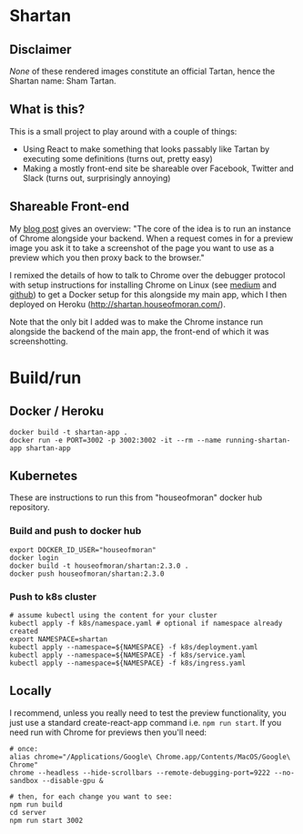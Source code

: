 # Shartan

## Disclaimer

_None_ of these rendered images constitute an official
Tartan, hence the Shartan name: Sham Tartan.

## What is this?

This is a small project to play around
with a couple of things:

- Using React to make something that looks passably like Tartan
  by executing some definitions (turns out, pretty easy)
- Making a mostly front-end site be shareable
  over Facebook, Twitter and Slack (turns out, surprisingly
  annoying)

## Shareable Front-end

My [blog post](http://blog.houseofmoran.com/post/163952918683/when-backend-is-frontend-and-back-again)
gives an overview: "The core of the idea is to run an instance of Chrome alongside your backend. When a request comes in
for a preview image you ask it to take a screenshot of the page you want to use as a preview which you then proxy back
to the browser."

I remixed the details of how to talk to Chrome over the
debugger protocol with setup instructions for installing Chrome on Linux (see
[medium](https://medium.com/@dschnr/using-headless-chrome-as-an-automated-screenshot-tool-4b07dffba79a) and [github](https://github.com/schnerd/chrome-headless-screenshots))
to get a Docker setup for this alongside my main app, which I then deployed on Heroku (http://shartan.houseofmoran.com/).

Note that the only bit I added was to make the Chrome instance run alongside the
backend of the main app, the front-end of which it was screenshotting.

# Build/run

## Docker / Heroku

    docker build -t shartan-app .
    docker run -e PORT=3002 -p 3002:3002 -it --rm --name running-shartan-app shartan-app

## Kubernetes

These are instructions to run this from "houseofmoran" docker hub repository.

### Build and push to docker hub

    export DOCKER_ID_USER="houseofmoran"
    docker login
    docker build -t houseofmoran/shartan:2.3.0 .
    docker push houseofmoran/shartan:2.3.0

### Push to k8s cluster

    # assume kubectl using the content for your cluster
    kubectl apply -f k8s/namespace.yaml # optional if namespace already created
    export NAMESPACE=shartan
    kubectl apply --namespace=${NAMESPACE} -f k8s/deployment.yaml
    kubectl apply --namespace=${NAMESPACE} -f k8s/service.yaml
    kubectl apply --namespace=${NAMESPACE} -f k8s/ingress.yaml

## Locally

I recommend, unless you really need to test the preview functionality, you just use a standard
create-react-app command i.e. `npm run start`. If you need run with Chrome for previews
then you'll need:

    # once:
    alias chrome="/Applications/Google\ Chrome.app/Contents/MacOS/Google\ Chrome"
    chrome --headless --hide-scrollbars --remote-debugging-port=9222 --no-sandbox --disable-gpu &

    # then, for each change you want to see:
    npm run build
    cd server
    npm run start 3002
